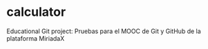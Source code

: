 # calculator
Educational Git project: Pruebas para el MOOC de Git y GitHub de la plataforma MiriadaX
